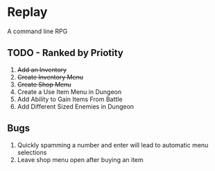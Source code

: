 # Replay

A command line RPG

## TODO - Ranked by Priotity

1. <del>Add an Inventory</del>
2. <del>Create Inventory Menu</del>
3. <del>Create Shop Menu</del>
4. Create a Use Item Menu in Dungeon
5. Add Ability to Gain Items From Battle
6. Add Different Sized Enemies in Dungeon

## Bugs
1. Quickly spamming a number and enter will lead to automatic menu selections
2. Leave shop menu open after buying an item

